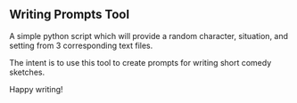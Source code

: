## Writing Prompts Tool

A simple python script which will provide a random character, situation, and setting from 3 corresponding text files.

The intent is to use this tool to create prompts for writing short comedy sketches.

Happy writing!
